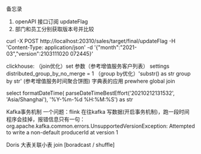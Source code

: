 备忘录

1. openAPI 接口订阅 updateFlag
2. 部门和员工分别获取版本号并比较

curl -X POST http://localhost:20310/sales/target/final/updateFlag -H 'Content-Type: application/json' -d '{"month":"2021-03","version":2103111020
072445}'




clickhouse:
（join优化）set 参数（参考增值服务客户列表）
settings distributed_group_by_no_merge = 1
（group by优化）'substr() as str group by str' (参考增值服务时间聚合饼图)
 字典表的应用
prewhere
global join

select formatDateTime( parseDateTimeBestEffort('20210212131532', 'Asia/Shanghai'), '%Y-%m-%d %H:%M:%S') as str




Kafka事务机制
一个问题：flink 在往kafka 写数据(开启事务机制)，跑一段时间 程序会挂掉，报错信息只有一句： org.apache.kafka.common.errors.UnsupportedVersionException: Attempted to write a non-default producerId at version 1

Doris 
大表关联小表 join [boradcast / shuffle]

